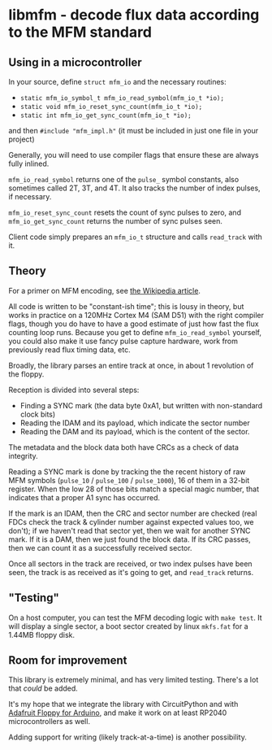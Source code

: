<!--
SPDX-FileCopyrightText: 2022 Jeff Epler for Adafruit Industries

SPDX-License-Identifier: MIT
-->

# libmfm - decode flux data according to the MFM standard

## Using in a microcontroller
In your source, define `struct mfm_io` and the necessary routines:
 * `static mfm_io_symbol_t mfm_io_read_symbol(mfm_io_t *io);`
 * `static void mfm_io_reset_sync_count(mfm_io_t *io);`
 * `static int mfm_io_get_sync_count(mfm_io_t *io);`

and then `#include "mfm_impl.h"` (it must be included in just one file in your project)

Generally, you will need to use compiler flags that ensure these are always fully inlined.

`mfm_io_read_symbol` returns one of the `pulse_` symbol constants, also sometimes
called 2T, 3T, and 4T. It also tracks the number of index pulses, if necessary.

`mfm_io_reset_sync_count` resets the count of sync pulses to zero, and
`mfm_io_get_sync_count` returns the number of sync pulses seen.

Client code simply prepares an `mfm_io_t` structure and calls `read_track` with it.

## Theory
For a primer on MFM encoding, see [the Wikipedia article](https://en.wikipedia.org/wiki/Modified_frequency_modulation).

All code is written to be "constant-ish time"; this is lousy in theory, but works in practice on a 120MHz Cortex M4 (SAM D51) with the right compiler flags, though you do have to have a good estimate of just how fast the flux counting loop runs. Because you get to define `mfm_io_read_symbol` yourself, you could also make it use fancy pulse capture hardware, work from previously read flux timing data, etc.

Broadly, the library parses an entire track at once, in about 1 revolution of the floppy.

Reception is divided into several steps:
 * Finding a SYNC mark (the data byte 0xA1, but written with non-standard clock bits)
 * Reading the IDAM and its payload, which indicate the sector number
 * Reading the DAM and its payload, which is the content of the sector.

The metadata and the block data both have CRCs as a check of data integrity.

Reading a SYNC mark is done by tracking the the recent history of raw MFM symbols (`pulse_10` / `pulse_100` / `pulse_1000`), 16 of them in a 32-bit register. When the low 28 of those bits match a special magic number, that indicates that a proper A1 sync has occurred.

If the mark is an IDAM, then the CRC and sector number are checked (real FDCs check the track & cylinder number against expected values too, we don't); if we haven't read that sector yet, then we wait for another SYNC mark. If it is a DAM, then we just found the block data. If its CRC passes, then we can count it as a successfully received sector.

Once all sectors in the track are received, or two index pulses have been seen, the track is as received as it's going to get, and `read_track` returns.

## "Testing"
On a host computer, you can test the MFM decoding logic with `make test`. It will display a single sector,
a boot sector created by linux `mkfs.fat` for a 1.44MB floppy disk.

## Room for improvement
This library is extremely minimal, and has very limited testing. There's a lot that _could_ be added.

It's my hope that we integrate the library with CircuitPython and with [Adafruit Floppy for Arduino](https://github.com/adafruit/Adafruit_Floppy), and make it work on at least RP2040 microcontrollers as well.

Adding support for writing (likely track-at-a-time) is another possibility.
